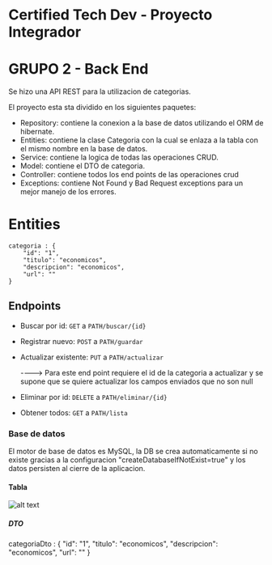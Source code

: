 # Certified Tech Dev - Proyecto Integrador

# GRUPO 2 - Back End

Se hizo una API REST para la utilizacion de categorias. 

El proyecto esta sta dividido en los siguientes paquetes:

- Repository: contiene la conexion a la base de datos utilizando el ORM de hibernate.
- Entities: contiene la clase Categoria con la cual se enlaza a la tabla con el mismo nombre en la base de datos.
- Service: contiene la logica de todas las operaciones CRUD.
- Model: contiene el DTO de categoria.
- Controller: contiene todos los end points de las operaciones crud
- Exceptions: contiene Not Found y Bad Request exceptions para un mejor manejo de los errores.


# Entities

    categoria : {
        "id": "1",
        "titulo": "economicos",
        "descripcion": "economicos",
        "url": ""
    }

## Endpoints

-  Buscar por id: `GET` a `PATH/buscar/{id}`


-  Registrar nuevo: `POST` a `PATH/guardar`
  
      
-  Actualizar existente: `PUT` a `PATH/actualizar`

    ----> Para este end point requiere el id de la categoria a actualizar y se supone que se quiere actualizar los campos enviados que no son null 
        
-  Eliminar por id: `DELETE` a `PATH/eliminar/{id}`

-  Obtener todos: `GET` a `PATH/lista`

### Base de datos

El motor de base de datos es MySQL, la DB se crea automaticamente si no existe gracias a la configuracion "createDatabaseIfNotExist=true" y los datos persisten al cierre de la aplicacion.


#### Tabla

![alt text](https://gitlab.com/proyecto-integrador-0321/camada-3/grupo-2/-/raw/main/Back%20End/tabla_categoria.png)


##### DTO 

categoriaDto : {
        "id": "1",
        "titulo": "economicos",
        "descripcion": "economicos",
        "url": ""
    }


